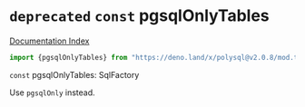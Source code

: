 # `deprecated` `const` pgsqlOnlyTables

[Documentation Index](../README.md)

```ts
import {pgsqlOnlyTables} from "https://deno.land/x/polysql@v2.0.8/mod.ts"
```

`const` pgsqlOnlyTables: SqlFactory

Use `pgsqlOnly` instead.

